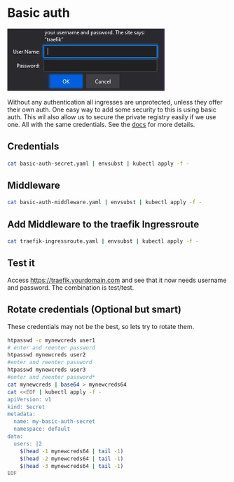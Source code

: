 # Basic auth
![Basic auth](./img/basic-auth.webp)

Without any authentication all ingresses are unprotected, unless they offer their own auth. One easy way to add some security to this is using basic auth. This wil also allow us to secure the private registry easily if we use one. All with the same credentials. See the [docs](https://doc.traefik.io/traefik/middlewares/basicauth/) for more details.

## Credentials
```bash 
cat basic-auth-secret.yaml | envsubst | kubectl apply -f -
```

## Middleware
```bash 
cat basic-auth-middleware.yaml | envsubst | kubectl apply -f -
```

## Add Middleware to the traefik Ingressroute
```bash 
cat traefik-ingressroute.yaml | envsubst | kubectl apply -f -
```

## Test it  
Access <a href="https://traefik.yourdomain.com" target="_blank">https://traefik.yourdomain.com</a> and see that it now needs username and password. The combination is test/test.

## Rotate credentials (Optional but smart)
These credentials may not be the best, so lets try to rotate them.  
```bash
htpasswd -c mynewcreds user1
# enter and reenter password
htpasswd mynewcreds user2
#enter and reenter password
htpasswd mynewcreds user3
#enter and reenter password*
cat mynewcreds | base64 > mynewcreds64
cat <<EOF | kubectl apply -f -
apiVersion: v1
kind: Secret
metadata:
  name: my-basic-auth-secret
  namespace: default
data:
  users: |2
    $(head -1 mynewcreds64 | tail -1)
    $(head -2 mynewcreds64 | tail -1)
    $(head -3 mynewcreds64 | tail -1)
EOF
```

